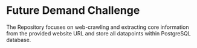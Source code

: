 # Future Demand Challenge
The Repository focuses on web-crawling and extracting core information from the provided website URL and store all datapoints within PostgreSQL database.
